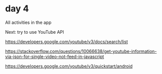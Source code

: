 # day 4
All activities in the app

Next: try to use YouTube API

https://developers.google.com/youtube/v3/docs/search/list

https://stackoverflow.com/questions/10066638/get-youtube-information-via-json-for-single-video-not-feed-in-javascript

https://developers.google.com/youtube/v3/quickstart/android
